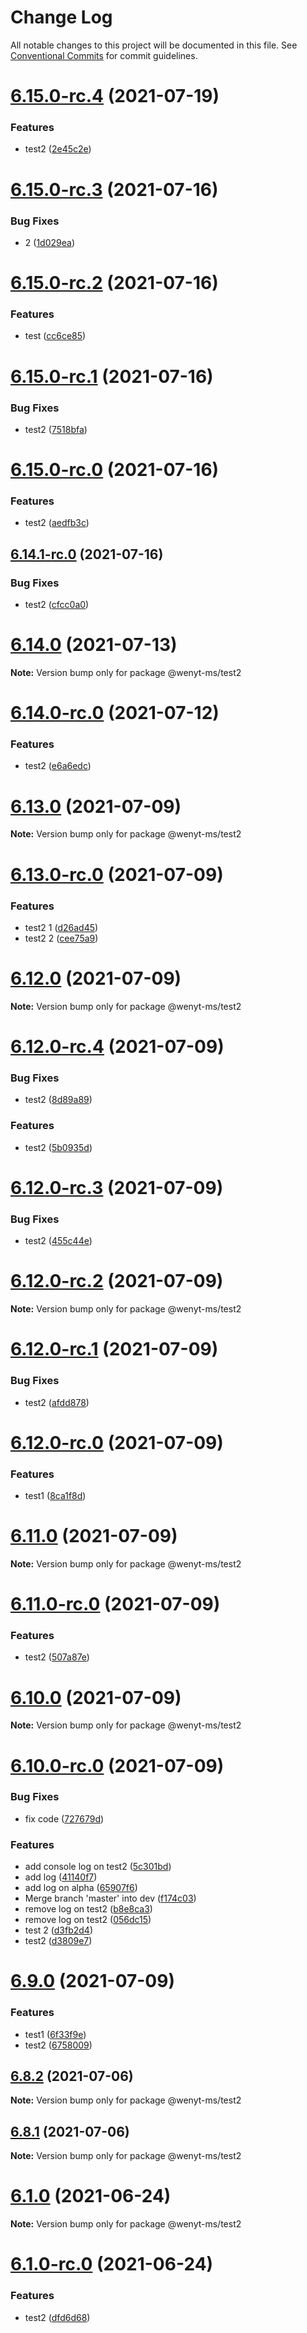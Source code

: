 # Change Log

All notable changes to this project will be documented in this file.
See [Conventional Commits](https://conventionalcommits.org) for commit guidelines.

# [6.15.0-rc.4](https://github.com/wenytang-ms-123/testavc/compare/@wenyt-ms/test2@6.15.0-rc.3...@wenyt-ms/test2@6.15.0-rc.4) (2021-07-19)


### Features

* test2 ([2e45c2e](https://github.com/wenytang-ms-123/testavc/commit/2e45c2e2e5fd25fe70733d7fc4a8878a3176654d))





# [6.15.0-rc.3](https://github.com/wenytang-ms-123/testavc/compare/@wenyt-ms/test2@6.15.0-rc.2...@wenyt-ms/test2@6.15.0-rc.3) (2021-07-16)


### Bug Fixes

* 2 ([1d029ea](https://github.com/wenytang-ms-123/testavc/commit/1d029ea37896bffeb3a367f92c82d095f2a670d7))





# [6.15.0-rc.2](https://github.com/wenytang-ms-123/testavc/compare/@wenyt-ms/test2@6.15.0-rc.1...@wenyt-ms/test2@6.15.0-rc.2) (2021-07-16)


### Features

* test ([cc6ce85](https://github.com/wenytang-ms-123/testavc/commit/cc6ce8521f342a3cd1700ce04ee7d1d2ba260750))





# [6.15.0-rc.1](https://github.com/wenytang-ms-123/testavc/compare/@wenyt-ms/test2@6.15.0-rc.0...@wenyt-ms/test2@6.15.0-rc.1) (2021-07-16)


### Bug Fixes

* test2 ([7518bfa](https://github.com/wenytang-ms-123/testavc/commit/7518bfa01017619329d907686aeee2465310e8fc))





# [6.15.0-rc.0](https://github.com/wenytang-ms-123/testavc/compare/@wenyt-ms/test2@6.14.1-rc.0...@wenyt-ms/test2@6.15.0-rc.0) (2021-07-16)


### Features

* test2 ([aedfb3c](https://github.com/wenytang-ms-123/testavc/commit/aedfb3cd419da9c7e115605c8b49aa04a610b5dc))





## [6.14.1-rc.0](https://github.com/wenytang-ms-123/testavc/compare/@wenyt-ms/test2@6.14.0...@wenyt-ms/test2@6.14.1-rc.0) (2021-07-16)


### Bug Fixes

* test2 ([cfcc0a0](https://github.com/wenytang-ms-123/testavc/commit/cfcc0a04d906b221744d367cd476be80714e3aaf))





# [6.14.0](https://github.com/wenytang-ms-123/testavc/compare/@wenyt-ms/test2@6.14.0-rc.0...@wenyt-ms/test2@6.14.0) (2021-07-13)

**Note:** Version bump only for package @wenyt-ms/test2





# [6.14.0-rc.0](https://github.com/wenytang-ms-123/testavc/compare/@wenyt-ms/test2@6.13.0...@wenyt-ms/test2@6.14.0-rc.0) (2021-07-12)


### Features

* test2 ([e6a6edc](https://github.com/wenytang-ms-123/testavc/commit/e6a6edc04aa20c8a9a642a7c37408b3dbc2ef633))





# [6.13.0](https://github.com/wenytang-ms-123/testavc/compare/@wenyt-ms/test2@6.13.0-rc.0...@wenyt-ms/test2@6.13.0) (2021-07-09)

**Note:** Version bump only for package @wenyt-ms/test2





# [6.13.0-rc.0](https://github.com/wenytang-ms-123/testavc/compare/@wenyt-ms/test2@6.12.0...@wenyt-ms/test2@6.13.0-rc.0) (2021-07-09)


### Features

* test2 1 ([d26ad45](https://github.com/wenytang-ms-123/testavc/commit/d26ad45c4f6b476dee5bdd89268cc2706cdfaaa6))
* test2 2 ([cee75a9](https://github.com/wenytang-ms-123/testavc/commit/cee75a95eac979b6effa560cdacefa39b35d5fca))





# [6.12.0](https://github.com/wenytang-ms-123/testavc/compare/@wenyt-ms/test2@6.12.0-rc.4...@wenyt-ms/test2@6.12.0) (2021-07-09)

**Note:** Version bump only for package @wenyt-ms/test2





# [6.12.0-rc.4](https://github.com/wenytang-ms-123/testavc/compare/@wenyt-ms/test2@6.12.0-rc.3...@wenyt-ms/test2@6.12.0-rc.4) (2021-07-09)


### Bug Fixes

* test2 ([8d89a89](https://github.com/wenytang-ms-123/testavc/commit/8d89a89a2320f25173c8a8414857c359e1d71246))


### Features

* test2 ([5b0935d](https://github.com/wenytang-ms-123/testavc/commit/5b0935da93aa77a06a827bf2500a479e1db4a4e6))





# [6.12.0-rc.3](https://github.com/wenytang-ms-123/testavc/compare/@wenyt-ms/test2@6.12.0-rc.2...@wenyt-ms/test2@6.12.0-rc.3) (2021-07-09)


### Bug Fixes

* test2 ([455c44e](https://github.com/wenytang-ms-123/testavc/commit/455c44eccca1c1ca6e24ef02083cd87023dc0c31))





# [6.12.0-rc.2](https://github.com/wenytang-ms-123/testavc/compare/@wenyt-ms/test2@6.12.0-rc.1...@wenyt-ms/test2@6.12.0-rc.2) (2021-07-09)

**Note:** Version bump only for package @wenyt-ms/test2





# [6.12.0-rc.1](https://github.com/wenytang-ms-123/testavc/compare/@wenyt-ms/test2@6.12.0-rc.0...@wenyt-ms/test2@6.12.0-rc.1) (2021-07-09)


### Bug Fixes

* test2 ([afdd878](https://github.com/wenytang-ms-123/testavc/commit/afdd8789976a2f5534af169130f4006a805daf30))





# [6.12.0-rc.0](https://github.com/wenytang-ms-123/testavc/compare/@wenyt-ms/test2@6.11.0...@wenyt-ms/test2@6.12.0-rc.0) (2021-07-09)


### Features

* test1 ([8ca1f8d](https://github.com/wenytang-ms-123/testavc/commit/8ca1f8dc8d1c1a9ba1ad6654704146255c2ec135))





# [6.11.0](https://github.com/wenytang-ms-123/testavc/compare/@wenyt-ms/test2@6.11.0-rc.0...@wenyt-ms/test2@6.11.0) (2021-07-09)

**Note:** Version bump only for package @wenyt-ms/test2





# [6.11.0-rc.0](https://github.com/wenytang-ms-123/testavc/compare/@wenyt-ms/test2@6.10.0...@wenyt-ms/test2@6.11.0-rc.0) (2021-07-09)


### Features

* test2 ([507a87e](https://github.com/wenytang-ms-123/testavc/commit/507a87ef864a348dddda681c3ee7a5f72b38b4ff))





# [6.10.0](https://github.com/wenytang-ms-123/testavc/compare/@wenyt-ms/test2@6.10.0-rc.0...@wenyt-ms/test2@6.10.0) (2021-07-09)

**Note:** Version bump only for package @wenyt-ms/test2





# [6.10.0-rc.0](https://github.com/wenytang-ms-123/testavc/compare/@wenyt-ms/test2@6.9.0...@wenyt-ms/test2@6.10.0-rc.0) (2021-07-09)


### Bug Fixes

* fix code ([727679d](https://github.com/wenytang-ms-123/testavc/commit/727679dc8c6e3cfe4114274888862220f52d17d8))


### Features

* add console log on test2 ([5c301bd](https://github.com/wenytang-ms-123/testavc/commit/5c301bdf7febeaf3c2aa768e4d2fa191afdead41))
* add log ([41140f7](https://github.com/wenytang-ms-123/testavc/commit/41140f7698815a6025095ca2dd156bc06e5aef22))
* add log on alpha ([65907f6](https://github.com/wenytang-ms-123/testavc/commit/65907f6d654f808a9c1fbfa6664efdcafeff409a))
* Merge branch 'master' into dev ([f174c03](https://github.com/wenytang-ms-123/testavc/commit/f174c038891a1bdf29fe0dcb9f259a2253eb0563))
* remove log on test2 ([b8e8ca3](https://github.com/wenytang-ms-123/testavc/commit/b8e8ca33f315ed6c7141e260f791ddfc71ad36a0))
* remove log on test2 ([056dc15](https://github.com/wenytang-ms-123/testavc/commit/056dc151030bfe8b5a114e55f589b7116fa1c75e))
* test 2 ([d3fb2d4](https://github.com/wenytang-ms-123/testavc/commit/d3fb2d4b077e7eb938181904b5effb8635d3d64e))
* test2 ([d3809e7](https://github.com/wenytang-ms-123/testavc/commit/d3809e78765dda5793ac7b16dbf4961e6778941c))





# [6.9.0](https://github.com/wenytang-ms-123/testavc/compare/@wenyt-ms/test2@6.8.2...@wenyt-ms/test2@6.9.0) (2021-07-09)


### Features

* test1 ([6f33f9e](https://github.com/wenytang-ms-123/testavc/commit/6f33f9e37675a9044c05fa8ee893b812e40f7144))
* test2 ([6758009](https://github.com/wenytang-ms-123/testavc/commit/6758009bc644907d9736a6d7d605680d9ea3500c))





## [6.8.2](https://github.com/wenytang-ms-123/testavc/compare/@wenyt-ms/test2@6.8.1...@wenyt-ms/test2@6.8.2) (2021-07-06)

**Note:** Version bump only for package @wenyt-ms/test2





## [6.8.1](https://github.com/wenytang-ms-123/testavc/compare/@wenyt-ms/test2@6.1.0...@wenyt-ms/test2@6.8.1) (2021-07-06)

**Note:** Version bump only for package @wenyt-ms/test2





# [6.1.0](https://github.com/wenytang-ms-123/testavc/compare/@wenyt-ms/test2@6.1.0-rc.0...@wenyt-ms/test2@6.1.0) (2021-06-24)

**Note:** Version bump only for package @wenyt-ms/test2





# [6.1.0-rc.0](https://github.com/wenytang-ms-123/testavc/compare/@wenyt-ms/test2@6.0.4...@wenyt-ms/test2@6.1.0-rc.0) (2021-06-24)


### Features

* test2 ([dfd6d68](https://github.com/wenytang-ms-123/testavc/commit/dfd6d6881f3c97b2801cdec1196c3873bfef69fc))
